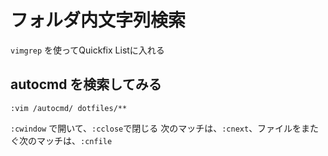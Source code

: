 # フォルダ内文字列検索

`vimgrep` を使ってQuickfix Listに入れる


## autocmd を検索してみる

```vimscript
:vim /autocmd/ dotfiles/**
```

`:cwindow` で開いて、`:cclose`で閉じる
次のマッチは、`:cnext`、ファイルをまたぐ次のマッチは、`:cnfile`
